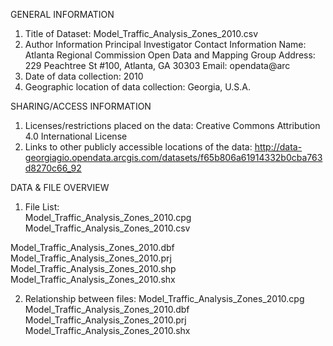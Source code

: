 GENERAL INFORMATION

1. Title of Dataset: Model_Traffic_Analysis_Zones_2010.csv
2. Author Information
Principal Investigator Contact Information
Name: Atlanta Regional Commission Open Data and Mapping Group
Address: 229 Peachtree St #100, Atlanta, GA 30303
Email: opendata@arc
3. Date of data collection: 2010
4. Geographic location of data collection: Georgia, U.S.A. 

SHARING/ACCESS INFORMATION

1. Licenses/restrictions placed on the data: Creative Commons Attribution 4.0 International License
2. Links to other publicly accessible locations of the data: http://data-georgiagio.opendata.arcgis.com/datasets/f65b806a61914332b0cba763d8270c66_92

DATA & FILE OVERVIEW

1. File List:  
Model_Traffic_Analysis_Zones_2010.cpg 
Model_Traffic_Analysis_Zones_2010.csv
<contains modeled traffic zone identifiers and information>
Model_Traffic_Analysis_Zones_2010.dbf
Model_Traffic_Analysis_Zones_2010.prj
Model_Traffic_Analysis_Zones_2010.shp 
<contains modeled traffic zone polygons> 
Model_Traffic_Analysis_Zones_2010.shx

2. Relationship between files:
Model_Traffic_Analysis_Zones_2010.cpg
Model_Traffic_Analysis_Zones_2010.dbf
Model_Traffic_Analysis_Zones_2010.prj
Model_Traffic_Analysis_Zones_2010.shx
